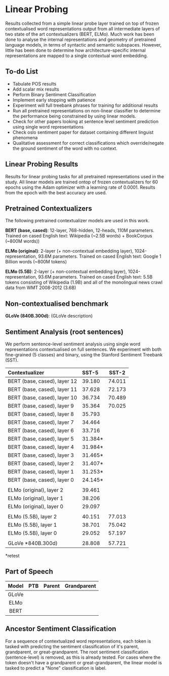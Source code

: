 
# **Linear Probing**

Results collected from a simple linear probe layer trained on top of frozen contextualised word representations output from all intermediate layers of two state of the art contextualizers (BERT, ELMo). Much work has been done to analyse the internal representations and geometry of pretrained language models, in terms of syntactic and semantic subspaces. However, little has been done to determine how architecture-specific internal representations are mapped to a single contextual word embedding.

## **To-do List**

- Tabulate POS results
- Add scalar mix results
- Perform Binary Sentiment Classification
- Implement early stopping with patience
- Experiment will full treebank phrases for training for additional results
- Run all pretrained representations on non-linear classifier to determine the performance being constrained by using linear models.
- Check for other papers looking at sentence level sentiment prediction using single word representations
- Check oslo sentiment paper for dataset containing different linguist phenomena
- Qualitative assessment for correct classifications which override/negate the ground sentiment of the word with no context.


## **Linear Probing Results**

Results for linear probing tasks for all pretrained representations used in the study. All linear models are trained ontop of frozen contextualizers for 60 epochs using the Adam optimizer with a learning rate of 0.0001. Results from the epoch with the best accuracy are used.

## Pretrained Contextualizers

The following pretrained contextualizer models are used in this work.

**BERT (base, cased)**: 12-layer, 768-hidden, 12-heads, 110M parameters.
Trained on cased English text: Wikipedia (~2.5B words) + BookCorpus (~800M words))

**ELMo (original)**: 2-layer (+ non-contextual embedding layer), 1024-representation, 93.6M parameters. Trained on cased English text: Google 1 Billion words (~800M tokens)

**ELMo (5.5B)**: 2-layer (+ non-contextual embedding layer), 1024-representation, 93.6M parameters. Trained on cased English text: 5.5B tokens consisting of Wikipedia (1.9B) and all of the monolingual news crawl data from WMT 2008-2012 (3.6B)

## Non-contextualised benchmark

**GLoVe (840B.300d)**: (GLoVe description)

## **Sentiment Analysis (root sentences)**

We perform sentence-level sentiment analysis using single word representations contextualised on full sentences. We experiment with both fine-grained (5 classes) and binary, using the Stanford Sentiment Treebank (SST).

| Contextualizer              | SST-5    | SST-2    |
|:--------------------------- |:---------|:--------:|
|BERT (base, cased), layer 12 | 39.180   | 74.011
|BERT (base, cased), layer 11 | 37.628   | 72.173
|BERT (base, cased), layer 10 | 36.734   | 70.489
|BERT (base, cased), layer 9  | 35.364   | 70.025
|BERT (base, cased), layer 8  | 35.793   |
|BERT (base, cased), layer 7  | 34.464   |
|BERT (base, cased), layer 6  | 33.716   |
|BERT (base, cased), layer 5  | 31.384*  |
|BERT (base, cased), layer 4  | 31.984*  |
|BERT (base, cased), layer 3  | 31.465*  |
|BERT (base, cased), layer 2  | 31.407*  |
|BERT (base, cased), layer 1  | 31.253*  |
|BERT (base, cased), layer 0  | 24.145*  |
|||
|ELMo (original), layer 2     | 39.461   |
|ELMo (original), layer 1     | 38.206   |
|ELMo (original), layer 0     | 29.097   |
|||
|ELMo (5.5B), layer 2         | 40.151   | 77.013
|ELMo (5.5B), layer 1         | 38.701   | 75.042
|ELMo (5.5B), layer 0         | 29.052   | 57.197
|||
| GLoVe *840B.300d)           | 28.808   | 57.721  |
*retest

## **Part of Speech**

| Model     | PTB     | Parent   | Grandparent |
|:---------:|:-------:|:--------:|:-----------:|
| GLoVe     |         |          |             |
| ELMo      |         |          |             |
| BERT      |         |          |             |

## Ancestor Sentiment Classification

For a sequence of contextualized word representations, each token is tasked with predicting the sentiment classification of it's parent, grandparent, or great-grandparent. The root sentiment classification (sentence-level) is removed, as this is already tested. For cases where the token doesn't have a grandparent or great-grandparent, the linear model is tasked to predict a "None" classification is label.
